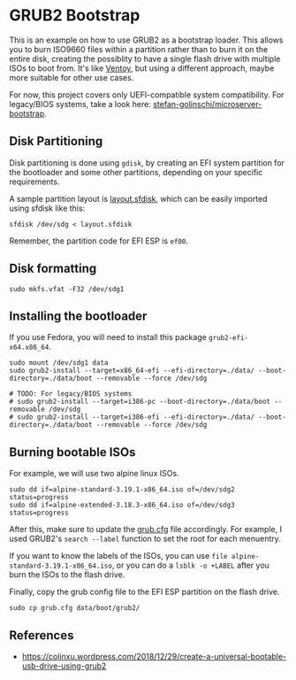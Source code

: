 # GRUB2 Bootstrap

This is an example on how to use GRUB2 as a bootstrap loader.
This allows you to burn ISO9660 files within a partition rather than to burn it on the entire disk, creating the possiblity to have a single flash drive with multiple ISOs to boot from. It's like [Ventoy](https://www.ventoy.net/en/index.html), but using a different approach, maybe more suitable for other use cases.

For now, this project covers only UEFI-compatible system compatibility. For legacy/BIOS systems, take a look here: [stefan-golinschi/microserver-bootstrap](https://github.com/stefan-golinschi/microserver-bootstrap).


## Disk Partitioning

Disk partitioning is done using `gdisk`, by creating an EFI system partition for the bootloader and some other partitions, depending on your specific requirements.

A sample partition layout is [layout.sfdisk](./layout.sfdisk), which can be easily imported using sfdisk like this:

```
sfdisk /dev/sdg < layout.sfdisk
```

Remember, the partition code for EFI ESP is `ef00`.


## Disk formatting

```
sudo mkfs.vfat -F32 /dev/sdg1
```


## Installing the bootloader

If you use Fedora, you will need to install this package `grub2-efi-x64.x86_64`.

```
sudo mount /dev/sdg1 data
sudo grub2-install --target=x86_64-efi --efi-directory=./data/ --boot-directory=./data/boot --removable --force /dev/sdg

# TODO: For legacy/BIOS systems
# sudo grub2-install --target=i386-pc --boot-directory=./data/boot --removable /dev/sdg
# sudo grub2-install --target=i386-efi --efi-directory=./data/ --boot-directory=./data/boot --removable --force /dev/sdg
```


## Burning bootable ISOs

For example, we will use two alpine linux ISOs.

```
sudo dd if=alpine-standard-3.19.1-x86_64.iso of=/dev/sdg2 status=progress
sudo dd if=alpine-extended-3.18.3-x86_64.iso of=/dev/sdg3 status=progress
```

After this, make sure to update the [grub.cfg](./grub.cfg) file accordingly. For example, I used GRUB2's `search --label` function to set the root for each menuentry.

If you want to know the labels of the ISOs, you can use `file alpine-standard-3.19.1-x86_64.iso`, or you can do a `lsblk -o +LABEL` after you burn the ISOs to the flash drive.

Finally, copy the grub config file to the EFI ESP partition on the flash drive.

```
sudo cp grub.cfg data/boot/grub2/
```


## References

 * https://colinxu.wordpress.com/2018/12/29/create-a-universal-bootable-usb-drive-using-grub2
